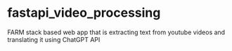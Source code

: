 # fastapi_video_processing
FARM stack based web app that is extracting text from youtube videos and translating it using ChatGPT API

